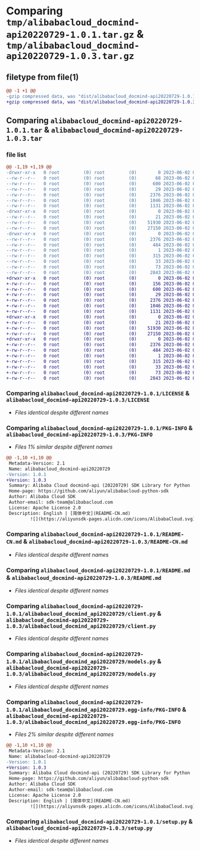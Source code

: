# Comparing `tmp/alibabacloud_docmind-api20220729-1.0.1.tar.gz` & `tmp/alibabacloud_docmind-api20220729-1.0.3.tar.gz`

## filetype from file(1)

```diff
@@ -1 +1 @@
-gzip compressed data, was "dist/alibabacloud_docmind-api20220729-1.0.1.tar", last modified: Fri Jun  2 08:18:14 2023, max compression
+gzip compressed data, was "dist/alibabacloud_docmind-api20220729-1.0.3.tar", last modified: Fri Jun  2 09:16:45 2023, max compression
```

## Comparing `alibabacloud_docmind-api20220729-1.0.1.tar` & `alibabacloud_docmind-api20220729-1.0.3.tar`

### file list

```diff
@@ -1,19 +1,19 @@
-drwxr-xr-x   0 root         (0) root         (0)        0 2023-06-02 08:18:14.000000 alibabacloud_docmind-api20220729-1.0.1/
--rw-r--r--   0 root         (0) root         (0)       68 2023-06-02 08:18:14.000000 alibabacloud_docmind-api20220729-1.0.1/ChangeLog.md
--rw-r--r--   0 root         (0) root         (0)      600 2023-06-02 08:18:14.000000 alibabacloud_docmind-api20220729-1.0.1/LICENSE
--rw-r--r--   0 root         (0) root         (0)       29 2023-06-02 08:18:14.000000 alibabacloud_docmind-api20220729-1.0.1/MANIFEST.in
--rw-r--r--   0 root         (0) root         (0)     2376 2023-06-02 08:18:14.000000 alibabacloud_docmind-api20220729-1.0.1/PKG-INFO
--rw-r--r--   0 root         (0) root         (0)     1046 2023-06-02 08:18:14.000000 alibabacloud_docmind-api20220729-1.0.1/README-CN.md
--rw-r--r--   0 root         (0) root         (0)     1131 2023-06-02 08:18:14.000000 alibabacloud_docmind-api20220729-1.0.1/README.md
-drwxr-xr-x   0 root         (0) root         (0)        0 2023-06-02 08:18:14.000000 alibabacloud_docmind-api20220729-1.0.1/alibabacloud_docmind_api20220729/
--rw-r--r--   0 root         (0) root         (0)       21 2023-06-02 08:18:14.000000 alibabacloud_docmind-api20220729-1.0.1/alibabacloud_docmind_api20220729/__init__.py
--rw-r--r--   0 root         (0) root         (0)    51930 2023-06-02 08:18:14.000000 alibabacloud_docmind-api20220729-1.0.1/alibabacloud_docmind_api20220729/client.py
--rw-r--r--   0 root         (0) root         (0)    27150 2023-06-02 08:18:14.000000 alibabacloud_docmind-api20220729-1.0.1/alibabacloud_docmind_api20220729/models.py
-drwxr-xr-x   0 root         (0) root         (0)        0 2023-06-02 08:18:14.000000 alibabacloud_docmind-api20220729-1.0.1/alibabacloud_docmind_api20220729.egg-info/
--rw-r--r--   0 root         (0) root         (0)     2376 2023-06-02 08:18:14.000000 alibabacloud_docmind-api20220729-1.0.1/alibabacloud_docmind_api20220729.egg-info/PKG-INFO
--rw-r--r--   0 root         (0) root         (0)      484 2023-06-02 08:18:14.000000 alibabacloud_docmind-api20220729-1.0.1/alibabacloud_docmind_api20220729.egg-info/SOURCES.txt
--rw-r--r--   0 root         (0) root         (0)        1 2023-06-02 08:18:14.000000 alibabacloud_docmind-api20220729-1.0.1/alibabacloud_docmind_api20220729.egg-info/dependency_links.txt
--rw-r--r--   0 root         (0) root         (0)      315 2023-06-02 08:18:14.000000 alibabacloud_docmind-api20220729-1.0.1/alibabacloud_docmind_api20220729.egg-info/requires.txt
--rw-r--r--   0 root         (0) root         (0)       33 2023-06-02 08:18:14.000000 alibabacloud_docmind-api20220729-1.0.1/alibabacloud_docmind_api20220729.egg-info/top_level.txt
--rw-r--r--   0 root         (0) root         (0)       73 2023-06-02 08:18:14.000000 alibabacloud_docmind-api20220729-1.0.1/setup.cfg
--rw-r--r--   0 root         (0) root         (0)     2843 2023-06-02 08:18:14.000000 alibabacloud_docmind-api20220729-1.0.1/setup.py
+drwxr-xr-x   0 root         (0) root         (0)        0 2023-06-02 09:16:45.000000 alibabacloud_docmind-api20220729-1.0.3/
+-rw-r--r--   0 root         (0) root         (0)      156 2023-06-02 09:16:45.000000 alibabacloud_docmind-api20220729-1.0.3/ChangeLog.md
+-rw-r--r--   0 root         (0) root         (0)      600 2023-06-02 09:16:45.000000 alibabacloud_docmind-api20220729-1.0.3/LICENSE
+-rw-r--r--   0 root         (0) root         (0)       29 2023-06-02 09:16:45.000000 alibabacloud_docmind-api20220729-1.0.3/MANIFEST.in
+-rw-r--r--   0 root         (0) root         (0)     2376 2023-06-02 09:16:45.000000 alibabacloud_docmind-api20220729-1.0.3/PKG-INFO
+-rw-r--r--   0 root         (0) root         (0)     1046 2023-06-02 09:16:45.000000 alibabacloud_docmind-api20220729-1.0.3/README-CN.md
+-rw-r--r--   0 root         (0) root         (0)     1131 2023-06-02 09:16:45.000000 alibabacloud_docmind-api20220729-1.0.3/README.md
+drwxr-xr-x   0 root         (0) root         (0)        0 2023-06-02 09:16:45.000000 alibabacloud_docmind-api20220729-1.0.3/alibabacloud_docmind_api20220729/
+-rw-r--r--   0 root         (0) root         (0)       21 2023-06-02 09:16:45.000000 alibabacloud_docmind-api20220729-1.0.3/alibabacloud_docmind_api20220729/__init__.py
+-rw-r--r--   0 root         (0) root         (0)    51930 2023-06-02 09:16:45.000000 alibabacloud_docmind-api20220729-1.0.3/alibabacloud_docmind_api20220729/client.py
+-rw-r--r--   0 root         (0) root         (0)    27150 2023-06-02 09:16:45.000000 alibabacloud_docmind-api20220729-1.0.3/alibabacloud_docmind_api20220729/models.py
+drwxr-xr-x   0 root         (0) root         (0)        0 2023-06-02 09:16:45.000000 alibabacloud_docmind-api20220729-1.0.3/alibabacloud_docmind_api20220729.egg-info/
+-rw-r--r--   0 root         (0) root         (0)     2376 2023-06-02 09:16:45.000000 alibabacloud_docmind-api20220729-1.0.3/alibabacloud_docmind_api20220729.egg-info/PKG-INFO
+-rw-r--r--   0 root         (0) root         (0)      484 2023-06-02 09:16:45.000000 alibabacloud_docmind-api20220729-1.0.3/alibabacloud_docmind_api20220729.egg-info/SOURCES.txt
+-rw-r--r--   0 root         (0) root         (0)        1 2023-06-02 09:16:45.000000 alibabacloud_docmind-api20220729-1.0.3/alibabacloud_docmind_api20220729.egg-info/dependency_links.txt
+-rw-r--r--   0 root         (0) root         (0)      315 2023-06-02 09:16:45.000000 alibabacloud_docmind-api20220729-1.0.3/alibabacloud_docmind_api20220729.egg-info/requires.txt
+-rw-r--r--   0 root         (0) root         (0)       33 2023-06-02 09:16:45.000000 alibabacloud_docmind-api20220729-1.0.3/alibabacloud_docmind_api20220729.egg-info/top_level.txt
+-rw-r--r--   0 root         (0) root         (0)       73 2023-06-02 09:16:45.000000 alibabacloud_docmind-api20220729-1.0.3/setup.cfg
+-rw-r--r--   0 root         (0) root         (0)     2843 2023-06-02 09:16:45.000000 alibabacloud_docmind-api20220729-1.0.3/setup.py
```

### Comparing `alibabacloud_docmind-api20220729-1.0.1/LICENSE` & `alibabacloud_docmind-api20220729-1.0.3/LICENSE`

 * *Files identical despite different names*

### Comparing `alibabacloud_docmind-api20220729-1.0.1/PKG-INFO` & `alibabacloud_docmind-api20220729-1.0.3/PKG-INFO`

 * *Files 1% similar despite different names*

```diff
@@ -1,10 +1,10 @@
 Metadata-Version: 2.1
 Name: alibabacloud_docmind-api20220729
-Version: 1.0.1
+Version: 1.0.3
 Summary: Alibaba Cloud docmind-api (20220729) SDK Library for Python
 Home-page: https://github.com/aliyun/alibabacloud-python-sdk
 Author: Alibaba Cloud SDK
 Author-email: sdk-team@alibabacloud.com
 License: Apache License 2.0
 Description: English | [简体中文](README-CN.md)
         ![](https://aliyunsdk-pages.alicdn.com/icons/AlibabaCloud.svg)
```

### Comparing `alibabacloud_docmind-api20220729-1.0.1/README-CN.md` & `alibabacloud_docmind-api20220729-1.0.3/README-CN.md`

 * *Files identical despite different names*

### Comparing `alibabacloud_docmind-api20220729-1.0.1/README.md` & `alibabacloud_docmind-api20220729-1.0.3/README.md`

 * *Files identical despite different names*

### Comparing `alibabacloud_docmind-api20220729-1.0.1/alibabacloud_docmind_api20220729/client.py` & `alibabacloud_docmind-api20220729-1.0.3/alibabacloud_docmind_api20220729/client.py`

 * *Files identical despite different names*

### Comparing `alibabacloud_docmind-api20220729-1.0.1/alibabacloud_docmind_api20220729/models.py` & `alibabacloud_docmind-api20220729-1.0.3/alibabacloud_docmind_api20220729/models.py`

 * *Files identical despite different names*

### Comparing `alibabacloud_docmind-api20220729-1.0.1/alibabacloud_docmind_api20220729.egg-info/PKG-INFO` & `alibabacloud_docmind-api20220729-1.0.3/alibabacloud_docmind_api20220729.egg-info/PKG-INFO`

 * *Files 2% similar despite different names*

```diff
@@ -1,10 +1,10 @@
 Metadata-Version: 2.1
 Name: alibabacloud-docmind-api20220729
-Version: 1.0.1
+Version: 1.0.3
 Summary: Alibaba Cloud docmind-api (20220729) SDK Library for Python
 Home-page: https://github.com/aliyun/alibabacloud-python-sdk
 Author: Alibaba Cloud SDK
 Author-email: sdk-team@alibabacloud.com
 License: Apache License 2.0
 Description: English | [简体中文](README-CN.md)
         ![](https://aliyunsdk-pages.alicdn.com/icons/AlibabaCloud.svg)
```

### Comparing `alibabacloud_docmind-api20220729-1.0.1/setup.py` & `alibabacloud_docmind-api20220729-1.0.3/setup.py`

 * *Files identical despite different names*

